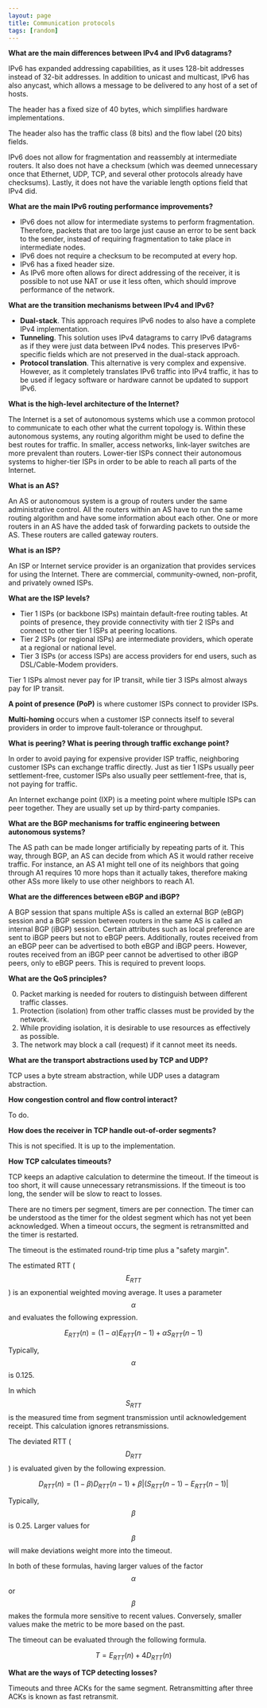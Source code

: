 ```yaml
---
layout: page
title: Communication protocols
tags: [random]
---
```


**What are the main differences between IPv4 and IPv6 datagrams?**

IPv6 has expanded addressing capabilities, as it uses 128-bit addresses instead
of 32-bit addresses. In addition to unicast and multicast, IPv6 has also
anycast, which allows a message to be delivered to any host of a set of hosts.

The header has a fixed size of 40 bytes, which simplifies hardware
implementations.

The header also has the traffic class (8 bits) and the flow label (20 bits)
fields.

IPv6 does not allow for fragmentation and reassembly at intermediate routers.
It also does not have a checksum (which was deemed unnecessary once that
Ethernet, UDP, TCP, and several other protocols already have checksums).
Lastly, it does not have the variable length options field that IPv4 did.

**What are the main IPv6 routing performance improvements?**

+ IPv6 does not allow for intermediate systems to perform fragmentation.
Therefore, packets that are too large just cause an error to be sent back to
the sender, instead of requiring fragmentation to take place in intermediate
nodes.
+ IPv6 does not require a checksum to be recomputed at every hop.
+ IPv6 has a fixed header size.
+ As IPv6 more often allows for direct addressing of the receiver, it is
possible to not use NAT or use it less often, which should improve performance
of the network.

**What are the transition mechanisms between IPv4 and IPv6?**

+ **Dual-stack**. This approach requires IPv6 nodes to also have a complete IPv4
implementation.
+ **Tunneling**. This solution uses IPv4 datagrams to carry IPv6 datagrams as if
they were just data between IPv4 nodes. This preserves IPv6-specific fields
which are not preserved in the dual-stack approach.
+ **Protocol translation**. This alternative is very complex and expensive.
However, as it completely translates IPv6 traffic into IPv4 traffic, it has to
be used if legacy software or hardware cannot be updated to support IPv6.

**What is the high-level architecture of the Internet?**

The Internet is a set of autonomous systems which use a common protocol to
communicate to each other what the current topology is. Within these autonomous
systems, any routing algorithm might be used to define the best routes for
traffic. In smaller, access networks, link-layer switches are more prevalent
than routers. Lower-tier ISPs connect their autonomous systems to higher-tier
ISPs in order to be able to reach all parts of the Internet.

**What is an AS?**

An AS or autonomous system is a group of routers under the same administrative
control. All the routers within an AS have to run the same routing algorithm
and have some information about each other. One or more routers in an AS have
the added task of forwarding packets to outside the AS. These routers are
called gateway routers.

**What is an ISP?**

An ISP or Internet service provider is an organization that provides services
for using the Internet. There are commercial, community-owned, non-profit, and
privately owned ISPs.

**What are the ISP levels?**

+ Tier 1 ISPs (or backbone ISPs) maintain default-free routing tables. At
points of presence, they provide connectivity with tier 2 ISPs and connect to
other tier 1 ISPs at peering locations.
+ Tier 2 ISPs (or regional ISPs) are intermediate providers, which operate at a
regional or national level.
+ Tier 3 ISPs (or access ISPs) are access providers for end users, such as
DSL/Cable-Modem providers.

Tier 1 ISPs almost never pay for IP transit, while tier 3 ISPs almost always
pay for IP transit.

**A point of presence (PoP)** is where customer ISPs connect to provider ISPs.

**Multi-homing** occurs when a customer ISP connects itself to several
providers in order to improve fault-tolerance or throughput.

**What is peering? What is peering through traffic exchange point?**

In order to avoid paying for expensive provider ISP traffic, neighboring
customer ISPs can exchange traffic directly. Just as tier 1 ISPs usually peer
settlement-free, customer ISPs also usually peer settlement-free, that is, not
paying for traffic.

An Internet exchange point (IXP) is a meeting point where multiple ISPs can
peer together. They are usually set up by third-party companies.

**What are the BGP mechanisms for traffic engineering between autonomous
systems?**

The AS path can be made longer artificially by repeating parts of it. This way,
through BGP, an AS can decide from which AS it would rather receive traffic.
For instance, an AS A1 might tell one of its neighbors that going through A1
requires 10 more hops than it actually takes, therefore making other ASs more
likely to use other neighbors to reach A1.

**What are the differences between eBGP and iBGP?**

A BGP session that spans multiple ASs is called an external BGP (eBGP) session
and a BGP session between routers in the same AS is called an internal BGP
(iBGP) session. Certain attributes such as local preference are sent to iBGP
peers but not to eBGP peers. Additionally, routes received from an eBGP peer
can be advertised to both eBGP and iBGP peers. However, routes received from an
iBGP peer cannot be advertised to other iBGP peers, only to eBGP peers. This is
required to prevent loops.

**What are the QoS principles?**

0. Packet marking is needed for routers to distinguish between different
traffic classes.
0. Protection (isolation) from other traffic classes must be provided by the
network.
0. While providing isolation, it is desirable to use resources as effectively
as possible.
0. The network may block a call (request) if it cannot meet its needs.

**What are the transport abstractions used by TCP and UDP?**

TCP uses a byte stream abstraction, while UDP uses a datagram abstraction.

**How congestion control and flow control interact?**

To do.

**How does the receiver in TCP handle out-of-order segments?**

This is not specified. It is up to the implementation.

**How TCP calculates timeouts?**

TCP keeps an adaptive calculation to determine the timeout. If the timeout is
too short, it will cause unnecessary retransmissions. If the timeout is too
long, the sender will be slow to react to losses.

There are no timers per segment, timers are per connection. The timer can be
understood as the timer for the oldest segment which has not yet been
acknowledged. When a timeout occurs, the segment is retransmitted and the timer
is restarted.

The timeout is the estimated round-trip time plus a "safety margin".

The estimated RTT ($$E_{RTT}$$) is an exponential weighted moving average. It
uses a parameter $$\alpha$$ and evaluates the following expression.

$$E_{RTT}(n) = (1 - \alpha) E_{RTT}(n - 1) + \alpha S_{RTT}(n - 1)$$

Typically, $$\alpha$$ is 0.125.

In which $$S_{RTT}$$ is the measured time from segment transmission until
acknowledgement receipt. This calculation ignores retransmissions.

The deviated RTT ($$D_{RTT}$$) is evaluated given by the following expression.

$$D_{RTT}(n) = (1 - \beta) D_{RTT}(n - 1) + \beta \left|(S_{RTT}(n - 1) - E_{RTT}(n - 1)\right|$$

Typically, $$\beta$$ is 0.25. Larger values for $$\beta$$ will make deviations
weight more into the timeout.

In both of these formulas, having larger values of the factor $$\alpha$$ or
$$\beta$$ makes the formula more sensitive to recent values. Conversely,
smaller values make the metric to be more based on the past.

The timeout can be evaluated through the following formula.

$$T = E_{RTT}(n) + 4 D_{RTT}(n)$$

**What are the ways of TCP detecting losses?**

Timeouts and three ACKs for the same segment. Retransmitting after three ACKs
is known as fast retransmit.

